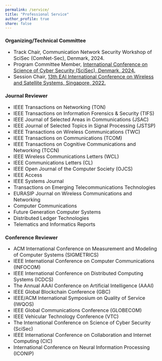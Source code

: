 ```yaml
---
permalink: /service/
title: "Professional Service"
author_profile: true
share: false
---
```


### Organizing/Technical Committee

<div style="font-size: 16px;" markdown="1">

+ Track Chair, Communication Network Security Workshop of SciSec (ComNet-Sec), Denmark, 2024.
+ Program Committee Member, [International Conference on Science of Cyber Security (SciSec), Denmark, 2024.](https://scisec.org/index.html)
+ Session Chair, [13th EAI International Conference on Wireless and Satellite Systems, Singapore, 2022.](https://psats.eai-conferences.org/2022/)


</div>
  
### Journal Reviewer

<div style="font-size: 16px;" markdown="1">
  
+ IEEE Transactions on Networking (TON)
+ IEEE Transactions on Information Forensics & Security (TIFS)
+ IEEE Journal of Selected Areas in Communications (JSAC)
+ IEEE Journal of Selected Topics in Signal Processing (JSTSP)
+ IEEE Transactions on Wireless Communications (TWC)
+ IEEE Transactions on Communications (TCOM)
+ IEEE Transactions on Cognitive Communications and Networking (TCCN)
+ IEEE Wireless Communications Letters (WCL)
+ IEEE Communications Letters (CL)
+ IEEE Open Journal of the Computer Society (OJCS)
+ IEEE Access
+ IEEE Systems Journal
+ Transactions on Emerging Telecommunications Technologies
+ EURASIP Journal on Wireless Communications and Networking
+ Computer Communications
+ Future Generation Computer Systems
+ Distributed Ledger Technologies
+ Telematics and Informatics Reports

</div>

### Conference Reviewer

<div style="font-size: 16px;" markdown="1">


+ ACM International Conference on Measurement and Modeling of Computer Systems (SIGMETRICS)
+ IEEE International Conference on Computer Communications (INFOCOM)
+ IEEE International Conference on Distributed Computing Systems (ICDCS)
+ The Annual AAAI Conference on Artificial Intelligence (AAAI)
+ IEEE Global Blockchain Conference (GBC)
+ IEEE/ACM International Symposium on Quality of Service (IWQOS)
+ IEEE Global Communications Conference (GLOBECOM)
+ IEEE Vehicular Technology Conference (VTC)
+ The International Conference on Science of Cyber Security (SciSec)
+ IEEE International Conference on Collaboration and Internet Computing (CIC)
+ International Conference on Neural Information Processing (ICONIP)


</div>
